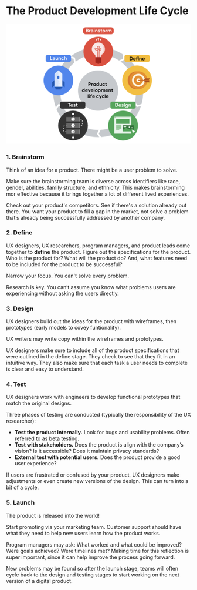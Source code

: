 # The Product Development Life Cycle

![ux-001](../assets/ux-001.png)



### 1. Brainstorm

Think of an idea for a product. There might be a user problem to solve. 

Make sure the brainstorming team is diverse across identifiers like race, gender, abilities, family structure, and ethnicity. This makes brainstorming mor effective because it brings together a lot of different lived experiences. 

Check out your product's competitors. See if there's a solution already out there. You want your product to fill a gap in the market, not solve a problem that’s already being successfully addressed by another company. 



### 2. Define

UX designers, UX researchers, program managers, and product leads come together to **define** the product. Figure out the specifications for the product. Who is the product for? What will the product do? And, what features need to be included for the product to be successful? 

Narrow your focus. You can't solve every problem.

Research is key. You can’t assume you know what problems users are experiencing without asking the users directly. 



### 3. Design

UX designers build out the ideas for the product with wireframes, then prototypes (early models to covey funtionality).

UX writers may write copy within the wireframes and prototypes.

UX designers make sure to include all of the product specifications that were outlined in the define stage. They check to see that they fit in an intuitive way. They also make sure that each task a user needs to complete is clear and easy to understand.



### 4. Test

UX designers work with engineers to develop functional prototypes that match the original designs.

Three phases of testing are conducted (typically the responsibility of the UX researcher):

- **Test the product internally.** Look for bugs and usability problems. Often referred to as beta testing. 
- **Test with stakeholders.** Does the product is align with the company’s vision? Is it accessible? Does it maintain privacy standards?
- **External test with potential users.** Does the product provide a good user experience?

If users are frustrated or confused by your product, UX designers make adjustments or even create new versions of the design. This can turn into a bit of a cycle.

### 5. Launch

The product is released into the world!

Start promoting via your marketing team. Customer support should have what they need to help new users learn how the product works.

Program managers may ask: What worked and what could be improved? Were goals achieved? Were timelines met? Making time for this reflection is super important, since it can help improve the process going forward. 

New problems may be found so after the launch stage, teams will often cycle back to the design and testing stages to start working on the next version of a digital product.